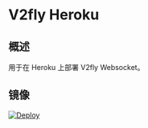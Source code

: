 # V2fly Heroku

## 概述

用于在 Heroku 上部署 V2fly Websocket。


## 镜像


[![Deploy](https://www.herokucdn.com/deploy/button.png)](https://dashboard.heroku.com/new?template=https%3A%2F%2Fgithub.com%2Fkanon411%2Fv2fly-heroku)



